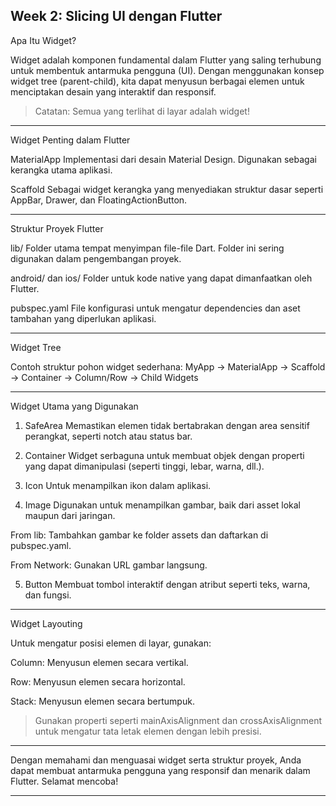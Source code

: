 Week 2: Slicing UI dengan Flutter
---


Apa Itu Widget?

Widget adalah komponen fundamental dalam Flutter yang saling terhubung untuk membentuk antarmuka pengguna (UI). Dengan menggunakan konsep widget tree (parent-child), kita dapat menyusun berbagai elemen untuk menciptakan desain yang interaktif dan responsif.

> Catatan: Semua yang terlihat di layar adalah widget!

---

Widget Penting dalam Flutter

MaterialApp
Implementasi dari desain Material Design. Digunakan sebagai kerangka utama aplikasi.

Scaffold
Sebagai widget kerangka yang menyediakan struktur dasar seperti AppBar, Drawer, dan FloatingActionButton.

---

Struktur Proyek Flutter

lib/
Folder utama tempat menyimpan file-file Dart. Folder ini sering digunakan dalam pengembangan proyek.

android/ dan ios/
Folder untuk kode native yang dapat dimanfaatkan oleh Flutter.

pubspec.yaml
File konfigurasi untuk mengatur dependencies dan aset tambahan yang diperlukan aplikasi.

---

Widget Tree

Contoh struktur pohon widget sederhana:
MyApp -> MaterialApp -> Scaffold -> Container -> Column/Row -> Child Widgets

---

Widget Utama yang Digunakan

1. SafeArea
   Memastikan elemen tidak bertabrakan dengan area sensitif perangkat, seperti notch atau status bar.

2. Container
   Widget serbaguna untuk membuat objek dengan properti yang dapat dimanipulasi (seperti tinggi, lebar, warna, dll.).

3. Icon
   Untuk menampilkan ikon dalam aplikasi.

4. Image
   Digunakan untuk menampilkan gambar, baik dari asset lokal maupun dari jaringan.

From lib: Tambahkan gambar ke folder assets dan daftarkan di pubspec.yaml.

From Network: Gunakan URL gambar langsung.

5. Button
   Membuat tombol interaktif dengan atribut seperti teks, warna, dan fungsi.

---

Widget Layouting

Untuk mengatur posisi elemen di layar, gunakan:

Column: Menyusun elemen secara vertikal.

Row: Menyusun elemen secara horizontal.

Stack: Menyusun elemen secara bertumpuk.

> Gunakan properti seperti mainAxisAlignment dan crossAxisAlignment untuk mengatur tata letak elemen dengan lebih presisi.

---

Dengan memahami dan menguasai widget serta struktur proyek, Anda dapat membuat antarmuka pengguna yang responsif dan menarik dalam Flutter. Selamat mencoba!

---
